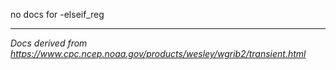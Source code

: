 no docs for -elseif_reg

----
_Docs derived from <https://www.cpc.ncep.noaa.gov/products/wesley/wgrib2/transient.html>_